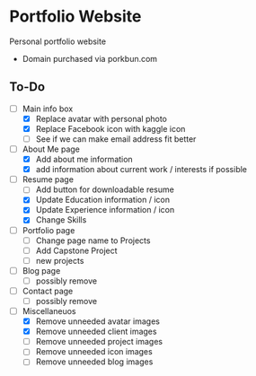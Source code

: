 # Portfolio Website
Personal portfolio website 

- Domain purchased via porkbun.com

## To-Do
- [ ] Main info box
    - [x] Replace avatar with personal photo
    - [x] Replace Facebook icon with kaggle icon
    - [ ] See if we can make email address fit better
- [ ] About Me page
    - [x] Add about me information
    - [x] add information about current work / interests if possible
- [ ] Resume page
    - [ ] Add button for downloadable resume
    - [x] Update Education information / icon
    - [x] Update Experience information / icon
    - [x] Change Skills
- [ ] Portfolio page
    - [ ] Change page name to Projects
    - [ ] Add Capstone Project
    - [ ] new projects
- [ ] Blog page
    - [ ] possibly remove
- [ ] Contact page
    - [ ] possibly remove
- [ ] Miscellaneuos
    - [x] Remove unneeded avatar images
    - [x] Remove unneeded client images
    - [ ] Remove unneeded project images
    - [ ] Remove unneeded icon images
    - [ ] Remove unneeded blog images

